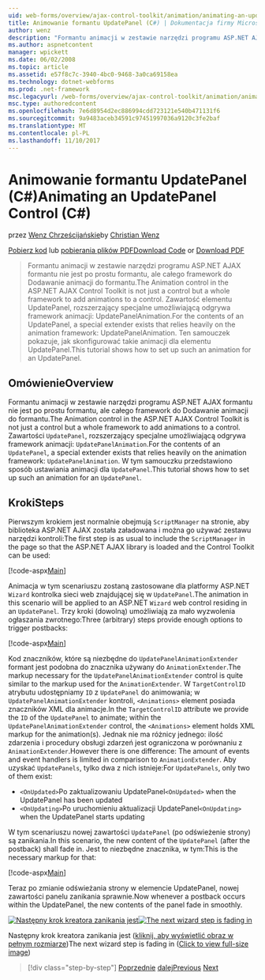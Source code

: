 ```yaml
---
uid: web-forms/overview/ajax-control-toolkit/animation/animating-an-updatepanel-control-cs
title: Animowanie formantu UpdatePanel (C#) | Dokumentacja firmy Microsoft
author: wenz
description: "Formantu animacji w zestawie narzędzi programu ASP.NET AJAX formantu nie jest po prostu formantu, ale całego framework do Dodawanie animacji do formantu. Zawartości..."
ms.author: aspnetcontent
manager: wpickett
ms.date: 06/02/2008
ms.topic: article
ms.assetid: e57f8c7c-3940-4bc0-9468-3a0ca69158ea
ms.technology: dotnet-webforms
ms.prod: .net-framework
msc.legacyurl: /web-forms/overview/ajax-control-toolkit/animation/animating-an-updatepanel-control-cs
msc.type: authoredcontent
ms.openlocfilehash: 7e6d8954d2ec886994cdd723121e540b471131f6
ms.sourcegitcommit: 9a9483aceb34591c97451997036a9120c3fe2baf
ms.translationtype: MT
ms.contentlocale: pl-PL
ms.lasthandoff: 11/10/2017
---
```

<a name="animating-an-updatepanel-control-c"></a><span data-ttu-id="21348-104">Animowanie formantu UpdatePanel (C#)</span><span class="sxs-lookup"><span data-stu-id="21348-104">Animating an UpdatePanel Control (C#)</span></span>
====================
<span data-ttu-id="21348-105">przez [Wenz Chrześcijańskie](https://github.com/wenz)</span><span class="sxs-lookup"><span data-stu-id="21348-105">by [Christian Wenz](https://github.com/wenz)</span></span>

<span data-ttu-id="21348-106">[Pobierz kod](http://download.microsoft.com/download/9/3/f/93f8daea-bebd-4821-833b-95205389c7d0/UpdatePanelAnimation1.cs.zip) lub [pobierania plików PDF](http://download.microsoft.com/download/b/6/a/b6ae89ee-df69-4c87-9bfb-ad1eb2b23373/updatepanelanimation1CS.pdf)</span><span class="sxs-lookup"><span data-stu-id="21348-106">[Download Code](http://download.microsoft.com/download/9/3/f/93f8daea-bebd-4821-833b-95205389c7d0/UpdatePanelAnimation1.cs.zip) or [Download PDF](http://download.microsoft.com/download/b/6/a/b6ae89ee-df69-4c87-9bfb-ad1eb2b23373/updatepanelanimation1CS.pdf)</span></span>

> <span data-ttu-id="21348-107">Formantu animacji w zestawie narzędzi programu ASP.NET AJAX formantu nie jest po prostu formantu, ale całego framework do Dodawanie animacji do formantu.</span><span class="sxs-lookup"><span data-stu-id="21348-107">The Animation control in the ASP.NET AJAX Control Toolkit is not just a control but a whole framework to add animations to a control.</span></span> <span data-ttu-id="21348-108">Zawartość elementu UpdatePanel, rozszerzający specjalne umożliwiającą odgrywa framework animacji: UpdatePanelAnimation.</span><span class="sxs-lookup"><span data-stu-id="21348-108">For the contents of an UpdatePanel, a special extender exists that relies heavily on the animation framework: UpdatePanelAnimation.</span></span> <span data-ttu-id="21348-109">Ten samouczek pokazuje, jak skonfigurować takie animacji dla elementu UpdatePanel.</span><span class="sxs-lookup"><span data-stu-id="21348-109">This tutorial shows how to set up such an animation for an UpdatePanel.</span></span>


## <a name="overview"></a><span data-ttu-id="21348-110">Omówienie</span><span class="sxs-lookup"><span data-stu-id="21348-110">Overview</span></span>

<span data-ttu-id="21348-111">Formantu animacji w zestawie narzędzi programu ASP.NET AJAX formantu nie jest po prostu formantu, ale całego framework do Dodawanie animacji do formantu.</span><span class="sxs-lookup"><span data-stu-id="21348-111">The Animation control in the ASP.NET AJAX Control Toolkit is not just a control but a whole framework to add animations to a control.</span></span> <span data-ttu-id="21348-112">Zawartości `UpdatePanel`, rozszerzający specjalne umożliwiającą odgrywa framework animacji: `UpdatePanelAnimation`.</span><span class="sxs-lookup"><span data-stu-id="21348-112">For the contents of an `UpdatePanel`, a special extender exists that relies heavily on the animation framework: `UpdatePanelAnimation`.</span></span> <span data-ttu-id="21348-113">W tym samouczku przedstawiono sposób ustawiania animacji dla `UpdatePanel`.</span><span class="sxs-lookup"><span data-stu-id="21348-113">This tutorial shows how to set up such an animation for an `UpdatePanel`.</span></span>

## <a name="steps"></a><span data-ttu-id="21348-114">Kroki</span><span class="sxs-lookup"><span data-stu-id="21348-114">Steps</span></span>

<span data-ttu-id="21348-115">Pierwszym krokiem jest normalnie obejmują `ScriptManager` na stronie, aby biblioteka ASP.NET AJAX została załadowana i można go używać zestawu narzędzi kontroli:</span><span class="sxs-lookup"><span data-stu-id="21348-115">The first step is as usual to include the `ScriptManager` in the page so that the ASP.NET AJAX library is loaded and the Control Toolkit can be used:</span></span>

[!code-aspx[Main](animating-an-updatepanel-control-cs/samples/sample1.aspx)]

<span data-ttu-id="21348-116">Animacja w tym scenariuszu zostaną zastosowane dla platformy ASP.NET `Wizard` kontrolka sieci web znajdującej się w `UpdatePanel`.</span><span class="sxs-lookup"><span data-stu-id="21348-116">The animation in this scenario will be applied to an ASP.NET `Wizard` web control residing in an `UpdatePanel`.</span></span> <span data-ttu-id="21348-117">Trzy kroki (dowolną) umożliwiają za mało wyzwolenia ogłaszania zwrotnego:</span><span class="sxs-lookup"><span data-stu-id="21348-117">Three (arbitrary) steps provide enough options to trigger postbacks:</span></span>

[!code-aspx[Main](animating-an-updatepanel-control-cs/samples/sample2.aspx)]

<span data-ttu-id="21348-118">Kod znaczników, które są niezbędne do `UpdatePanelAnimationExtender` formant jest podobna do znacznika używany do `AnimationExtender`.</span><span class="sxs-lookup"><span data-stu-id="21348-118">The markup necessary for the `UpdatePanelAnimationExtender` control is quite similar to the markup used for the `AnimationExtender`.</span></span> <span data-ttu-id="21348-119">W `TargetControlID` atrybutu udostępniamy `ID` z `UpdatePanel` do animowania; w `UpdatePanelAnimationExtender` kontroli, `<Animations>` element posiada znaczników XML dla animacje.</span><span class="sxs-lookup"><span data-stu-id="21348-119">In the `TargetControlID` attribute we provide the `ID` of the `UpdatePanel` to animate; within the `UpdatePanelAnimationExtender` control, the `<Animations>` element holds XML markup for the animation(s).</span></span> <span data-ttu-id="21348-120">Jednak nie ma różnicy jednego: ilość zdarzenia i procedury obsługi zdarzeń jest ograniczona w porównaniu z `AnimationExtender`.</span><span class="sxs-lookup"><span data-stu-id="21348-120">However there is one difference: The amount of events and event handlers is limited in comparison to `AnimationExtender`.</span></span> <span data-ttu-id="21348-121">Aby uzyskać `UpdatePanels`, tylko dwa z nich istnieje:</span><span class="sxs-lookup"><span data-stu-id="21348-121">For `UpdatePanels`, only two of them exist:</span></span>

- <span data-ttu-id="21348-122">`<OnUpdated>`Po zaktualizowaniu UpdatePanel</span><span class="sxs-lookup"><span data-stu-id="21348-122">`<OnUpdated>` when the UpdatePanel has been updated</span></span>
- <span data-ttu-id="21348-123">`<OnUpdating>`Po uruchomieniu aktualizacji UpdatePanel</span><span class="sxs-lookup"><span data-stu-id="21348-123">`<OnUpdating>` when the UpdatePanel starts updating</span></span>

<span data-ttu-id="21348-124">W tym scenariuszu nowej zawartości `UpdatePanel` (po odświeżenie strony) są zanikania.</span><span class="sxs-lookup"><span data-stu-id="21348-124">In this scenario, the new content of the `UpdatePanel` (after the postback) shall fade in.</span></span> <span data-ttu-id="21348-125">Jest to niezbędne znacznika, w tym:</span><span class="sxs-lookup"><span data-stu-id="21348-125">This is the necessary markup for that:</span></span>

[!code-aspx[Main](animating-an-updatepanel-control-cs/samples/sample3.aspx)]

<span data-ttu-id="21348-126">Teraz po zmianie odświeżania strony w elemencie UpdatePanel, nowej zawartości panelu zanikania sprawnie.</span><span class="sxs-lookup"><span data-stu-id="21348-126">Now whenever a postback occurs within the UpdatePanel, the new contents of the panel fade in smoothly.</span></span>


<span data-ttu-id="21348-127">[![Następny krok kreatora zanikania jest](animating-an-updatepanel-control-cs/_static/image2.png)](animating-an-updatepanel-control-cs/_static/image1.png)</span><span class="sxs-lookup"><span data-stu-id="21348-127">[![The next wizard step is fading in](animating-an-updatepanel-control-cs/_static/image2.png)](animating-an-updatepanel-control-cs/_static/image1.png)</span></span>

<span data-ttu-id="21348-128">Następny krok kreatora zanikania jest ([kliknij, aby wyświetlić obraz w pełnym rozmiarze](animating-an-updatepanel-control-cs/_static/image3.png))</span><span class="sxs-lookup"><span data-stu-id="21348-128">The next wizard step is fading in ([Click to view full-size image](animating-an-updatepanel-control-cs/_static/image3.png))</span></span>

>[!div class="step-by-step"]
<span data-ttu-id="21348-129">[Poprzednie](changing-an-animation-using-client-side-code-cs.md)
[dalej](dynamically-controlling-updatepanel-animations-cs.md)</span><span class="sxs-lookup"><span data-stu-id="21348-129">[Previous](changing-an-animation-using-client-side-code-cs.md)
[Next](dynamically-controlling-updatepanel-animations-cs.md)</span></span>
